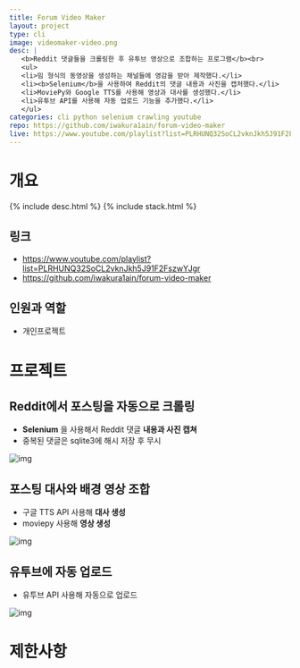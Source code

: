 ```yaml
---
title: Forum Video Maker
layout: project
type: cli
image: videomaker-video.png
desc: |
   <b>Reddit 댓글들을 크롤링한 후 유투브 영상으로 조합하는 프로그램</b><br>
   <ul>
   <li>밈 형식의 동영상을 생성하는 채널들에 영감을 받아 제작했다.</li>
   <li><b>Selenium</b>을 사용하여 Reddit의 댓글 내용과 사진을 캡처했다.</li>
   <li>MoviePy와 Google TTS를 사용해 영상과 대사를 생성했다.</li>
   <li>유투브 API를 사용해 자동 업로드 기능을 추가했다.</li>
   </ul>
categories: cli python selenium crawling youtube
repo: https://github.com/iwakura1ain/forum-video-maker
live: https://www.youtube.com/playlist?list=PLRHUNQ32SoCL2vknJkh5J91F2FszwYJgr
---
```



# 개요

{% include desc.html %}
{% include stack.html %}


## 링크

-   <a href="<https://www.youtube.com/playlist?list=PLRHUNQ32SoCL2vknJkh5J91F2FszwYJgr>"><https://www.youtube.com/playlist?list=PLRHUNQ32SoCL2vknJkh5J91F2FszwYJgr></a>
-   <a href="<https://github.com/iwakura1ain/forum-video-maker>"><https://github.com/iwakura1ain/forum-video-maker></a>


## 인원과 역할

-   개인프로젝트


# 프로젝트


## Reddit에서 포스팅을 자동으로 크롤링

-   **Selenium** 을 사용해서 Reddit 댓글 **내용과 사진 캡쳐**
-   중복된 댓글은 sqlite3에 해시 저장 후 무시

![img](./videomaker-db.png)


## 포스팅 대사와 배경 영상 조합

-   구글 TTS API 사용해 **대사 생성**
-   moviepy 사용해 **영상 생성**

![img](./videomaker-video.png)


## 유투브에 자동 업로드

-   유투브 API 사용해 자동으로 업로드

![img](./videomaker-upload.png)


# 제한사항
